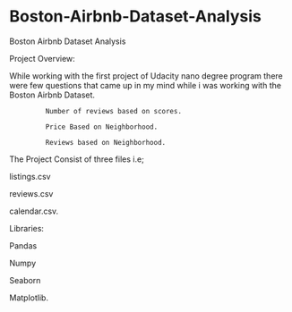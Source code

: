 # Boston-Airbnb-Dataset-Analysis
Boston Airbnb Dataset Analysis

Project Overview:

While working with the first project of Udacity nano degree program there were few questions that came up in my mind while i was working with the Boston Airbnb Dataset.

             Number of reviews based on scores.
             
             Price Based on Neighborhood.
             
             Reviews based on Neighborhood.
            

            
The Project Consist of three files i.e; 

listings.csv 

reviews.csv 

calendar.csv.

Libraries:

Pandas

Numpy

Seaborn

Matplotlib.


